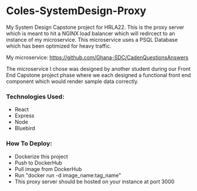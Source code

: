 # Coles-SystemDesign-Proxy

My System Design Capstone project for HRLA22. This is the proxy server which is meant to hit a NGINX load balancer which will redircect to an instance of my microservice. This microservice uses a PSQL Database which has been optimized for heavy traffic.

My microservice:
https://github.com/Ghana-SDC/CadenQuestionsAnswers

The microservice I chose was designed by another student during our Front End Capstone project phase where we each designed a functional front end component which would render sample data correctly.

### Technologies Used:

- React
- Express
- Node
- Bluebird

### How To Deploy:

- Dockerize this project
- Push to DockerHub
- Pull image from DockerHub
- Run "docker run -d image_name:tag_name"
- This proxy server should be hosted on your instance at port 3000
